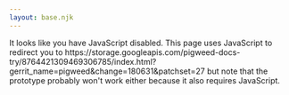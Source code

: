 ```yaml
---
layout: base.njk
---
```


<noscript>
  It looks like you have JavaScript disabled. This page uses JavaScript to
  redirect you to 
  https://storage.googleapis.com/pigweed-docs-try/8764421309469306785/index.html?gerrit_name=pigweed&change=180631&patchset=27
  but note that the prototype probably won't work either because it also
  requires JavaScript.
</noscript>

<script>
  window.location.replace('https://storage.googleapis.com/pigweed-docs-try/8762946804242923633/index.html?gerrit_name=pigweed&change=180631&patchset=30');
</script>
